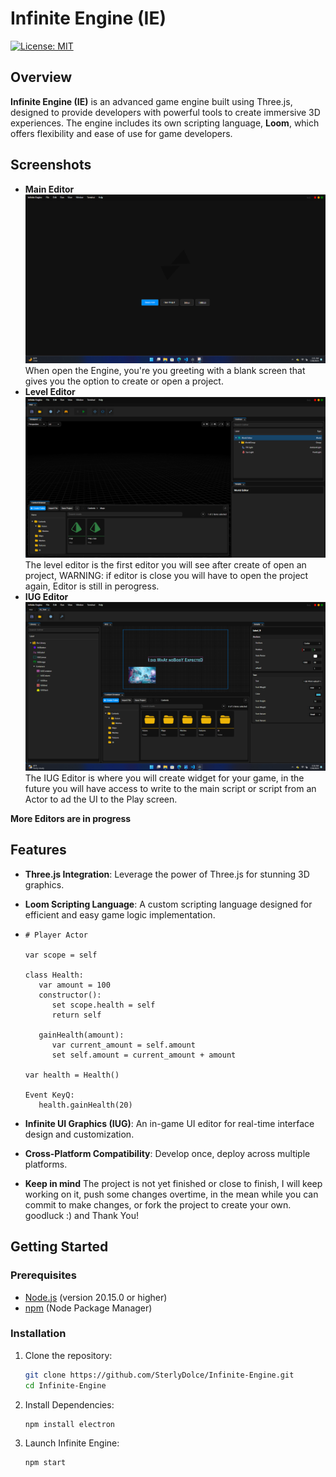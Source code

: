 # Infinite Engine (IE)

[![License: MIT](https://img.shields.io/badge/License-MIT-blue.svg)](LICENSE)

## Overview

**Infinite Engine (IE)** is an advanced game engine built using Three.js, designed to provide developers with powerful tools to create immersive 3D experiences. The engine includes its own scripting language, **Loom**, which offers flexibility and ease of use for game developers.

## Screenshots
- **Main Editor**
  ![Main Editor](https://raw.githubusercontent.com/SterlyDolce/Infinite-Engine/main/Main%20Editor.png)
  When open the Engine, you're you greeting with a blank screen that gives you the option to create or open a project.
- **Level Editor**
  ![Level Editor](https://raw.githubusercontent.com/SterlyDolce/Infinite-Engine/main/Level%20Editor.png)
  The level editor is the first editor you will see after create of open an project, WARNING: if editor is close you will have to open the project again, Editor is still in perogress.
- **IUG Editor**
  ![IUG Editor](https://raw.githubusercontent.com/SterlyDolce/Infinite-Engine/main/IUG%20Editor.png)
  The IUG Editor is where you will create widget for your game, in the future you will have access to write to the main script or script from an Actor to ad the UI to the Play screen.

**More Editors are in progress**
## Features

- **Three.js Integration**: Leverage the power of Three.js for stunning 3D graphics.
- **Loom Scripting Language**: A custom scripting language designed for efficient and easy game logic implementation.
- ```loom
  # Player Actor
  
  var scope = self

  class Health:
     var amount = 100
     constructor():
        set scope.health = self
        return self

     gainHealth(amount):
        var current_amount = self.amount
        set self.amount = current_amount + amount

  var health = Health()

  Event KeyQ:
     health.gainHealth(20)
  
  ```
     
- **Infinite UI Graphics (IUG)**: An in-game UI editor for real-time interface design and customization.
- **Cross-Platform Compatibility**: Develop once, deploy across multiple platforms.

- **Keep in mind**
  The project is not yet finished or close to finish, I will keep working on it, push some changes overtime, in the mean while you can commit to make changes, or fork the project to create your own. goodluck :) and Thank You!
  
## Getting Started

### Prerequisites

- [Node.js](https://nodejs.org/) (version 20.15.0 or higher)
- [npm](https://www.npmjs.com/) (Node Package Manager)

### Installation

1. Clone the repository:
   ```bash
   git clone https://github.com/SterlyDolce/Infinite-Engine.git
   cd Infinite-Engine
   ```
2. Install Dependencies:
   ```bash
   npm install electron
   ```
3. Launch Infinite Engine:
   ```bash
   npm start
   ```
   
